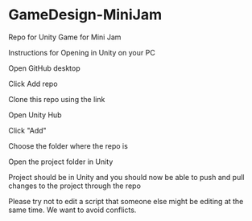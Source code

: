 # GameDesign-MiniJam
 Repo for Unity Game for Mini Jam
 
 Instructions for Opening in Unity on your PC
 
 Open GitHub desktop
 
 Click Add repo
 
 Clone this repo using the link
 
 Open Unity Hub
 
 Click "Add"
 
 Choose the folder where the repo is
 
 Open the project folder in Unity
 
 Project should be in Unity and you should now be able to push and pull changes to the project through the repo
 
 Please try not to edit a script that someone else might be editing at the same time. We want to avoid conflicts.
